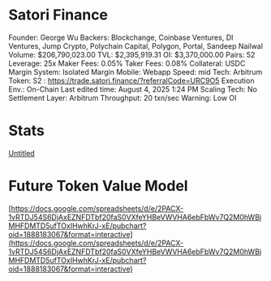 # Satori Finance

Founder: George Wu
Backers: Blockchange, Coinbase Ventures, DI Ventures, Jump Crypto, Polychain Capital, Polygon, Portal, Sandeep Nailwal
Volume: $206,790,023.00
TVL: $2,395,919.31
OI: $3,370,000.00
Pairs: 52
Leverage: 25x
Maker Fees: 0.05%
Taker Fees: 0.08%
Collateral: USDC
Margin System: Isolated Margin
Mobile: Webapp
Speed: mid
Tech: Arbitrum
Token: S2
: https://trade.satori.finance/?referralCode=URC9O5
Execution Env.: On-Chain
Last edited time: August 4, 2025 1:24 PM
Scaling Tech: No
Settlement Layer: Arbitrum
Throughput: 20 txn/sec
Warning: Low OI

# Stats

[Untitled](Satori%20Finance%202450ef85b7588114a863e31badac119b/Untitled%202450ef85b758810e8aa9ed87ff83a9b6.csv)

# Future Token Value Model

[https://docs.google.com/spreadsheets/d/e/2PACX-1vRTDJ54S6DjAxEZNFDTbf20faS0VXfeYHBeVWVHA6ebFbWv7Q2M0hWBjMHFDMTD5ufTOxIHwhKrJ-xE/pubchart?oid=1888183067&format=interactive](https://docs.google.com/spreadsheets/d/e/2PACX-1vRTDJ54S6DjAxEZNFDTbf20faS0VXfeYHBeVWVHA6ebFbWv7Q2M0hWBjMHFDMTD5ufTOxIHwhKrJ-xE/pubchart?oid=1888183067&format=interactive)